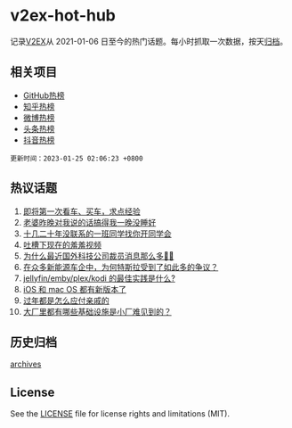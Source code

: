 # v2ex-hot-hub

 记录[V2EX](https://www.v2ex.com/)从 2021-01-06 日至今的热门话题。每小时抓取一次数据，按天[归档](archives)。
 
 ## 相关项目

- [GitHub热榜](https://github.com/it985/github-hot-hub)
- [知乎热榜](https://github.com/it985/zhihu-hot-hub)
- [微博热榜](https://github.com/it985/weibo-hot-hub)
- [头条热榜](https://github.com/it985/toutiao-hot-hub)
- [抖音热榜](https://github.com/it985/douyin-hot-hub)


 `更新时间：2023-01-25 02:06:23 +0800`

## 热议话题

1. [即将第一次看车、买车，求点经验](https://www.v2ex.com/t/910425)
1. [老婆昨晚对我说的话搞得我一晚没睡好](https://www.v2ex.com/t/910406)
1. [十几二十年没联系的一班同学找你开同学会](https://www.v2ex.com/t/910411)
1. [吐槽下现在的羞羞视频](https://www.v2ex.com/t/910418)
1. [为什么最近国外科技公司裁员消息那么多😶‍🌫️](https://www.v2ex.com/t/910414)
1. [在众多新能源车企中，为何特斯拉受到了如此多的争议？](https://www.v2ex.com/t/910443)
1. [jellyfin/emby/plex/kodi 的最佳实践是什么?](https://www.v2ex.com/t/910440)
1. [iOS 和 mac OS 都有新版本了](https://www.v2ex.com/t/910409)
1. [过年都是怎么应付亲戚的](https://www.v2ex.com/t/910415)
1. [大厂里都有哪些基础设施是小厂难见到的？](https://www.v2ex.com/t/910430)

## 历史归档

[archives](archives)

## License

See the [LICENSE](LICENSE) file for license rights and limitations (MIT).
